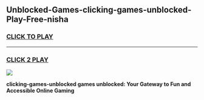 
## Unblocked-Games-clicking-games-unblocked-Play-Free-nisha
<h3>
<a href="https://premium76.site?title=clicking-games-unblocked&ref=20M">CLICK TO PLAY</a></h3>
<hr>

<h3>
<a href="https://premium76.site?title=clicking-games-unblocked&ref=20M">CLICK 2 PLAY</a>
  
</h3>

<a href="https://premium76.site?title=clicking-games-unblocked&ref=19M"><img src="https://clearcache.store/games.png"></a>


**clicking-games-unblocked games unblocked: Your Gateway to Fun and Accessible Online Gaming**
